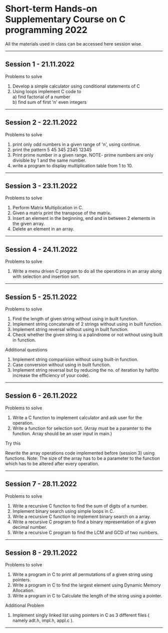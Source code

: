 # Short-term Hands-on Supplementary Course on C programming 2022

All the materials used in class can be accessed here session wise.



---------------------------------------------------------------
## Session 1 - 21.11.2022         
Problems to solve

1) Develop a simple calculator using conditional statements of C
2) Using loops implement C code to <br />
      a) find factorial of a number <br />
      b) find sum of first 'n' even integers <br />
      
---------------------------------------------------------------
## Session 2 - 22.11.2022 
Problems to solve

1) print only odd numbers in a given range of 'n', using continue.
2) print the pattern
        5
      45
    345
  2345
12345
3) Print prime number in a given range. NOTE- prime numbers are only divisible by 1 and the same number.
4) write a program to display multiplication table from 1 to 10.

---------------------------------------------------------------
## Session 3 - 23.11.2022 
Problems to solve

1) Perform Matrix Multiplication in C.
2) Given a matrix print the transpose of the matrix.
3) Insert an element in the beginning, end and in between 2 elements in the given array.
4) Delete an element in an array.

---------------------------------------------------------------
## Session 4 - 24.11.2022 
Problems to solve

1) Write a menu driven C program to do all the operations in an array along with selection and insertion sort.

---------------------------------------------------------------
## Session 5 - 25.11.2022
Problems to solve

1) Find the length of given string without using in built function.
2) Implement string concatenate of 2 strings without using in built function.
3) Implement string reversal without using in built function.
4) Check whether the given string is a palindrome or not without using built in function.

Additional questions
1) Implement string comparision without using built-in function.
2) Case conversion without using in built function.
3) Implement string reversal but by reducing the no. of iteration by half(to increase the efficiency of your code).

---------------------------------------------------------------
## Session 6 - 26.11.2022
Problems to solve

1) Write a C function to implement calculator and ask user for the operation.
2) Write a function for selection sort. (Array must be a paramter to the function. Array should be an user input in main.)

Try this

Rewrite the array operations code implemented before (session 3) using functions. Note: The size of the array has to be a parameter to the function which has to be altered after every operation.

---------------------------------------------------------------
## Session 7 - 28.11.2022
Problems to solve

1) Write a recursive C function to find the sum of digits of a number.
2) Implement binary search using simple loops in C.
3) Write a recursive C function to implement binary search on a array.
4) Write a recursive C program to find a binary representation of a given decimal number.
5) Write a recursive C program to find the LCM and GCD of two numbers.

---------------------------------------------------------------
## Session 8 - 29.11.2022
Problems to solve

1) Write a program in C to print all permutations of a given string using pointers.
2) Write a program in C to find the largest element using Dynamic Memory Allocation.
3) Write a program in C to Calculate the length of the string using a pointer.

Additional Problem
1) Implement singly linked list using pointers in C as 3 different files ( namely adt.h, impl.h, appl.c ).

---------------------------------------------------------------
